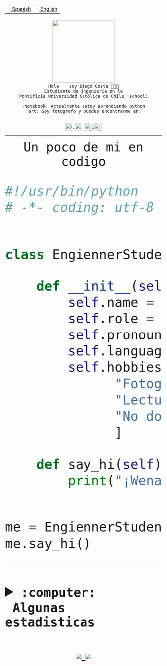 <table border="0"  align="right">
 <tr><td><a href="README.md"><img src="https://upload.wikimedia.org/wikipedia/commons/thumb/8/89/Bandera_de_Espa%C3%B1a.svg/1200px-Bandera_de_Espa%C3%B1a.svg.png" height="10"> Spanish</a></td>
 <td><a href="README.en.md"><img src="https://upload.wikimedia.org/wikipedia/commons/a/a4/Flag_of_the_United_States.svg" height="10"> English</a></td></tr>
</table><br><br><br>


<p align="center">
  <img src="https://github.com/diegocostares/diegocostares/blob/main/Images/aaa2.gif?raw=true" width="200px">
  <br><samp>
    Hola <img src="https://media.giphy.com/media/hvRJCLFzcasrR4ia7z/giphy.gif" width="16px"> soy Diego Costa 👨🏻‍💻<br>
    Estudiante de ingeniería en la <br>
    Pontificia Universidad Católica de Chile :school:<br>
  <br>
    :notebook: Actualmente estoy aprendiendo python <br>
    :art: Soy fotografo y puedes encontrarme en: <br>
  <br></samp>
  
</p>

<p align="center">
   <a href="https://instagram.com/diegocosta_no" target="blank">
    <img 
    align="center" src="https://cdn.jsdelivr.net/npm/simple-icons@3.0.1/icons/instagram.svg" alt="instagram" height="25px" width="25px" />
  </a>
  <a style="border: 3px solid; color: white;"href="https://t.me/diegocosta_no" target="blank">
  <img
  align="center" alt="Telegram" width="25px" src="https://icons-for-free.com/iconfiles/png/512/Telegram-1324888767380505522.png" />
</a>
<a href="https://api.whatsapp.com/send?phone=56971897835&text=Hola!" target="blank">
  <img
  align="center" alt="wtsp" width="25px" src="https://img.icons8.com/pastel-glyph/2x/whatsapp--v2.png" />
</a>
<a href="https://www.linkedin.com/in/diego-costa-786249213/" target="blank">
  <img
  align="center" alt="wtsp" width="25px" src="https://img.icons8.com/metro/452/linkedin.png" />
</a>

  </a>
</p>

---


<p align="center"><font size="25"><samp>Un poco de mi en codigo</samp></front></p>


```python
#!/usr/bin/python
# -*- coding: utf-8 -*-


class EngiennerStudent:

    def __init__(self):
        self.name = "Diego Costa"
        self.role = "Estudiante"
        self.pronouns = "he/him"
        self.language_spoken = ["es_CL", "en_US"]
        self.hobbies = [
              "Fotografia",
              "Lectura",
              "No dormir",
              ]

    def say_hi(self):
        print("¡Wena mundo!")


me = EngiennerStudent()
me.say_hi()
```
---
<details>
  <summary><b><samp>:computer: &nbsp;Algunas estadisticas</samp></b></summary>
  <br/></p>

<!--START_SECTION:waka-->
![Code Time](http://img.shields.io/badge/Code%20Time-390%20hrs%2011%20mins-blue)

**Soy nocturno 🦉** 

```text
🌞 Mañana     5 commits      ░░░░░░░░░░░░░░░░░░░░░░░░░   2.36% 
🌆 Día        84 commits     ██████████░░░░░░░░░░░░░░░   39.62% 
🌃 Tarde      53 commits     ██████░░░░░░░░░░░░░░░░░░░   25.0% 
🌙 Noche      70 commits     ████████░░░░░░░░░░░░░░░░░   33.02%

```
📅 **Soy más productivo los Miércoles** 

```text
Lunes        18 commits     ██░░░░░░░░░░░░░░░░░░░░░░░   8.49% 
Martes       24 commits     ██░░░░░░░░░░░░░░░░░░░░░░░   11.32% 
Miércoles    85 commits     ██████████░░░░░░░░░░░░░░░   40.09% 
Jueves       16 commits     ██░░░░░░░░░░░░░░░░░░░░░░░   7.55% 
Viernes      6 commits      ░░░░░░░░░░░░░░░░░░░░░░░░░   2.83% 
Sábado       22 commits     ██░░░░░░░░░░░░░░░░░░░░░░░   10.38% 
Domingo      41 commits     ████░░░░░░░░░░░░░░░░░░░░░   19.34%

```


📊 **Esta semana me dediqué a** 

```text
🐱‍💻 Proyectos: 
SHAREGO-G54              10 hrs 56 mins      ██████████░░░░░░░░░░░░░░░   42.42% 
G74_BDD                  7 hrs 28 mins       ███████░░░░░░░░░░░░░░░░░░   28.98% 
Unknown Project          5 hrs 56 mins       █████░░░░░░░░░░░░░░░░░░░░   23.03% 
plantilla one page para f35 mins             ░░░░░░░░░░░░░░░░░░░░░░░░░   2.32% 
Proyecto-Ejemplo         29 mins             ░░░░░░░░░░░░░░░░░░░░░░░░░   1.88%

```


 Last Updated on 26/04/2022 02:07:47 UTC
<!--END_SECTION:waka-->
  
  

 <p align="center"> <img src="https://github-readme-stats.vercel.app/api?username=diegocostares&show_icons=true&theme=ayu-mirage" alt="abhisheknaiidu" /></p>
 
</details>

<p align=center>
  <a href="https://github.com/diegocostares">
    <img src="https://badges.pufler.dev/visits/diegocostares/diegocostares?style=flat-square&color=black&logo=github">
  </a>
  <a href="https://github.com/diegocostares?tab=repositories">
    <img src="https://badges.pufler.dev/repos/diegocostares?style=flat-square&color=black&logo=github">
  </a>
</p>
